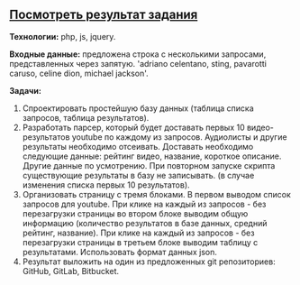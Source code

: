 <h2><a href="http://test.uatransport.in.ua/">Посмотреть результат задания</a></h2>

<p><strong>Технологии:</strong> php, js, jquery.</p>

<p><strong>Входные данные:</strong> предложена строка с несколькими запросами, представленных через запятую.  'adriano celentano, sting, pavarotti caruso, celine dion, michael jackson'.</p> 

<p><strong>Задачи:</strong></p> 
<ol>
<li>Спроектировать простейшую базу данных (таблица списка запросов, таблица результатов).</li>
<li>Разработать парсер, который будет доставать первых 10 видео-результатов youtube по каждому из запросов. Аудиолисты и другие результаты необходимо отсеивать. Доставать необходимо следующие данные: рейтинг видео, название, короткое описание. Другие данные по усмотрению. При повторном запуске скрипта существующие результаты в базу не записывать. (в случае изменения списка первых 10 результатов).</li>
<li>Организовать страницу с тремя блоками. 
В первом выводом список запросов для youtube. 
При клике на каждый из запросов - без перезагрузки страницы во втором блоке выводим общую информацию (количество результатов в базе данных, средний рейтинг, название). 
При клике на каждый из запросов - без перезагрузки страницы в третьем блоке выводим таблицу с результатами.
Использовать формат данных json.</li>
<li>Результат выложить на один из предложенных git репозиториев: GitHub, GitLab, Bitbucket.</li>
<ol>